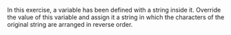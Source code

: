 
In this exercise, a variable has been defined with a string inside it. Override the value of this variable and assign it a string in which the characters of the original string are arranged in reverse order.
